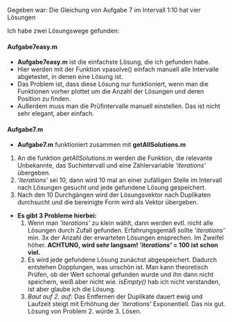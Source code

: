 Gegeben war: Die Gleichung von Aufgabe 7 im Intervall 1:10 hat vier Lösungen

Ich habe zwei Lösungswege gefunden:

#### Aufgabe7easy.m
- **Aufgabe7easy.m** ist die einfachste Lösung, die ich gefunden habe.
- Hier werden mit der Funktion vpasolve() einfach manuell alle Intervalle abgetestet, in denen eine Lösung ist.
- Das Problem ist, dass diese Lösung nur funktioniert, wenn man die Funktionen vorher plottet um die Anzahl der Lösungen und deren Position zu finden. 
- Außerdem muss man die Prüfintervalle manuell einstellen. Das ist nicht sehr elegant, aber einfach.


#### Aufgabe7.m 
- **Aufgabe7.m** funktioniert zusammen mit **getAllSolutions.m**
1. An die funktion *getAllSolutions.m* werden die Funktion, die relevante Unbekannte, das Suchintervall und eine Zählervariable *'iterations'* übergeben.
2. *'iterations'* sei 10, dann wird 10 mal an einer zufälligen Stelle im Intervall nach Lösungen gesucht und jede gefundene Lösung gespeichert.
3. Nach den 10 Durchgängen wird der Lösungsvektor nach Duplikaten durchsucht und die bereinigte Form wird als Vektor übergeben.
- **Es gibt 3 Probleme hierbei:**
    1. Wenn man *'iterations'* zu klein wählt, dann werden evtl. nicht alle Lösungen durch Zufall gefunden. Erfahrungsgemäß sollte *'iterations'* min. 3x der Anzahl der erwarteten Lösungen ensprechen. Im Zweifel höher. **ACHTUNG, wird sehr langsam! *'iterations'* = 100 ist schon viel.**
    2. Es wird jede gefundene Lösung zunächst abgespeichert. Dadurch entstehen Dopplungen, was unschön ist. Man kann theoretisch Prüfen, ob der Wert schomal gefunden wurde und ihn dann nicht speichern, weiß aber nicht wie. *isEmpty()* hab ich nicht verstanden, ist aber glaube ich die Lösung.
    3. *Baut auf 2. auf:* Das Entfernen der Duplikate dauert ewig und Laufzeit steigt mit Erhöhung der *'iterations'* Exponentiell. Das nix gut. Lösung von Problem 2. würde 3. Lösen.
   